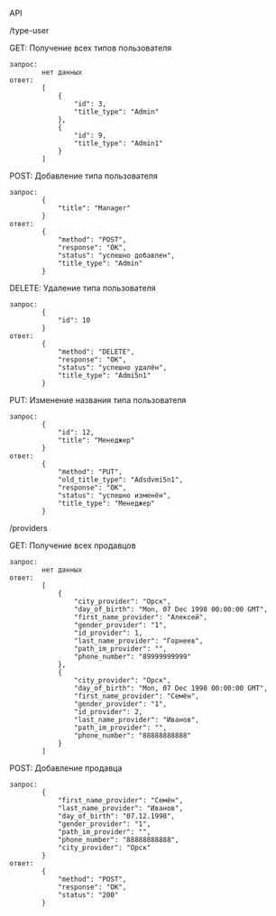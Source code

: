 
API

/type-user

GET: Получение всех типов пользователя

    запрос:
            нет данных
    ответ:
            [
                {
                    "id": 3,
                    "title_type": "Admin"
                },
                {
                    "id": 9,
                    "title_type": "Admin1"
                }
            ]
POST: Добавление типа пользователя

    запрос:
            {
                "title": "Manager"
            }
    ответ:
            {
                "method": "POST",
                "response": "OK",
                "status": "успешно добавлен",
                "title_type": "Admin"
            }

DELETE: Удаление типа пользователя

    запрос:
            {
                "id": 10
            }
    ответ:
            {
                "method": "DELETE",
                "response": "OK",
                "status": "успешно удалён",
                "title_type": "Admi5n1"
            }

PUT: Изменение названия типа пользователя

    запрос:
            {
                "id": 12,
                "title": "Менеджер"
            }
    ответ:
            {
                "method": "PUT",
                "old_title_type": "Adsdvmi5n1",
                "response": "OK",
                "status": "успешно изменён",
                "title_type": "Менеджер"
            }

/providers

GET: Получение всех продавцов

    запрос:
            нет данных
    ответ:
            [
                {
                    "city_provider": "Орск",
                    "day_of_birth": "Mon, 07 Dec 1998 00:00:00 GMT",
                    "first_name_provider": "Алексей",
                    "gender_provider": "1",
                    "id_provider": 1,
                    "last_name_provider": "Горнеев",
                    "path_im_provider": "",
                    "phone_number": "89999999999"
                },
                {
                    "city_provider": "Орск",
                    "day_of_birth": "Mon, 07 Dec 1998 00:00:00 GMT",
                    "first_name_provider": "Семён",
                    "gender_provider": "1",
                    "id_provider": 2,
                    "last_name_provider": "Иванов",
                    "path_im_provider": "",
                    "phone_number": "88888888888"
                }
            ]

POST: Добавление продавца

    запрос:
            {
                "first_name_provider": "Семён",
                "last_name_provider": "Иванов",
                "day_of_birth": "07.12.1998",
                "gender_provider": "1",
                "path_im_provider": "",
                "phone_number": "88888888888",
                "city_provider": "Орск"
            }
    ответ:
            {
                "method": "POST",
                "response": "OK",
                "status": "200"
            }
